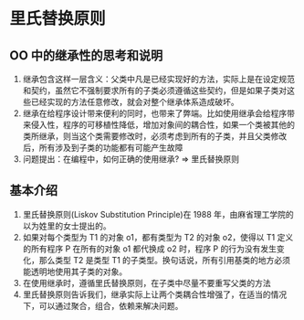 # 里氏替换原则
## OO 中的继承性的思考和说明
1) 继承包含这样一层含义：父类中凡是已经实现好的方法，实际上是在设定规范和契约，虽然它不强制要求所有的子类必须遵循这些契约，但是如果子类对这些已经实现的方法任意修改，就会对整个继承体系造成破坏。
2) 继承在给程序设计带来便利的同时，也带来了弊端。比如使用继承会给程序带来侵入性，程序的可移植性降低，增加对象间的耦合性，如果一个类被其他的类所继承，则当这个类需要修改时，必须考虑到所有的子类，并且父类修改后，所有涉及到子类的功能都有可能产生故障
3) 问题提出：在编程中，如何正确的使用继承? => 里氏替换原则

## 基本介绍
1) 里氏替换原则(Liskov Substitution Principle)在 1988 年，由麻省理工学院的以为姓里的女士提出的。
2) 如果对每个类型为 T1 的对象 o1，都有类型为 T2 的对象 o2，使得以 T1 定义的所有程序 P 在所有的对象 o1 都代换成 o2 时，程序 P 的行为没有发生变化，那么类型 T2 是类型 T1 的子类型。换句话说，所有引用基类的地方必须能透明地使用其子类的对象。
3) 在使用继承时，遵循里氏替换原则，在子类中尽量不要重写父类的方法
4) 里氏替换原则告诉我们，继承实际上让两个类耦合性增强了，在适当的情况下，可以通过聚合，组合，依赖来解决问题。
